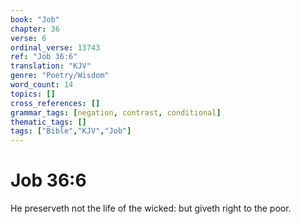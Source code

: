 ```yaml
---
book: "Job"
chapter: 36
verse: 6
ordinal_verse: 13743
ref: "Job 36:6"
translation: "KJV"
genre: "Poetry/Wisdom"
word_count: 14
topics: []
cross_references: []
grammar_tags: [negation, contrast, conditional]
thematic_tags: []
tags: ["Bible","KJV","Job"]
---
```


# Job 36:6

He preserveth not the life of the wicked: but giveth right to the poor.
